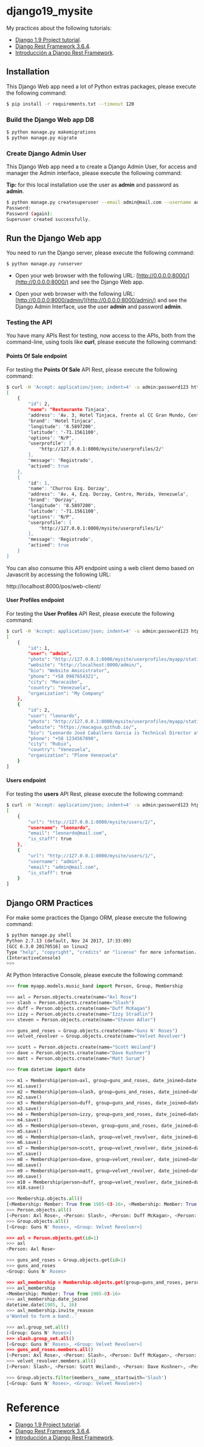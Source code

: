 # django19_mysite

My practices about the following tutorials:

- [Django 1.9 Project tutorial](https://docs.djangoproject.com/en/1.9/intro/).
- [Django Rest Framework 3.6.4](http://www.django-rest-framework.org/#tutorial).
- [Introducción a Django Rest Framework](https://axiacore.com/blog/2012/06/introduccion-a-django-rest-framework/).

## Installation

This Django Web app need a lot of Python extras packages, please execute the following command:

```bash
$ pip install -r requirements.txt --timeout 120
```

### Build the Django Web app DB

```bash
$ python manage.py makemigrations
$ python manage.py migrate
```
### Create Django Admin User

This Django Web app need a to create a Django Admin User, for access and manager the Admin interface, please execute the following command:

**Tip:** for this local installation use the user as **admin** and password as **admin**.

```bash
$ python manage.py createsuperuser --email admin@mail.com --username admin
Password: 
Password (again): 
Superuser created successfully.
```

## Run the Django Web app

You need to run the Django server, please execute the following command:

```bash
$ python manage.py runserver
```

- Open your web browser with the following URL: [http://0.0.0.0:8000/](http://0.0.0.0:8000/) and see the Django Web app.

- Open your web browser with the following URL: [http://0.0.0.0:8000/admin/](http://0.0.0.0:8000/admin/) and see the Django Admin Interface, use the user **admin** and password **admin**.

### Testing the API

You have many APIs Rest for testing, now access to the APIs, both from the command-line, using tools like **curl**, please execute the following command:

#### Points Of Sale endpoint

For testing the **Points Of Sale** API Rest, please execute the following command:

```bash
$ curl -H 'Accept: application/json; indent=4' -u admin:password123 http://127.0.0.1:8000/pos/list/
[
    {
        "id": 2,
        "name": "Restaurante Tinjaca",
        "address": "Av. 3, Hotel Tinjaca, frente al CC Gran Mundo, Centro, Merida, Venezuela",
        "brand": "Hotel Tinjaca",
        "longitude": "8.5897200",
        "latitude": "-71.1561100",
        "options": "N/P",
        "userprofile": [
            "http://127.0.0.1:8000/mysite/userprofiles/2/"
        ],
        "message": "Registrado",
        "actived": true
    },
    {
        "id": 1,
        "name": "Churros Ezq. Dorzay",
        "address": "Av. 4, Ezq. Dorzay, Centro, Merida, Venezuela",
        "brand": "Dorzay",
        "longitude": "8.5897200",
        "latitude": "-71.1561100",
        "options": "N/P",
        "userprofile": [
            "http://127.0.0.1:8000/mysite/userprofiles/1/"
        ],
        "message": "Registrado",
        "actived": true
    }
]
```

You can also consume this API endpoint using a web client demo based on Javascrit by accessing the following URL:

http://localhost:8000/pos/web-client/

#### User Profiles endpoint

For testing the **User Profiles** API Rest, please execute the following command:

```bash
$ curl -H 'Accept: application/json; indent=4' -u admin:password123 htp://127.0.0.1:8000/mysite/userprofiles/
[
    {
        "id": 1,
        "user": "admin",
        "photo": "http://127.0.0.1:8000/mysite/userprofiles/myapp/static/images/avatars/patacon.jpg",
        "website": "http://localhost:8000/admin/",
        "bio": "Website Aministrator",
        "phone": "+58 0987654321",
        "city": "Maracaibo",
        "country": "Venezuela",
        "organization": "My Company"
    },
    {
        "id": 2,
        "user": "leonardo",
        "photo": "http://127.0.0.1:8000/mysite/userprofiles/myapp/static/images/avatars/yo.png",
        "website": "https://macagua.github.io/",
        "bio": "Leonardo José Caballero Garcia is Technical Director at Covantec R.L. firm. He has over 15 years experience in the area of Information Technology of which 12 years are unique in free and open-source software.",
        "phone": "+58 1234567890",
        "city": "Rubio",
        "country": "Venezuela",
        "organization": "Plone Venezuela"
    }
]
```

#### Users endpoint

For testing the **users** API Rest, please execute the following command:

```bash
$ curl -H 'Accept: application/json; indent=4' -u admin:password123 htp://127.0.0.1:8000/mysite/users/
[
    {
        "url": "http://127.0.0.1:8000/mysite/users/2/",
        "username": "leonardo",
        "email": "leonardo@mail.com",
        "is_staff": true
    },
    {
        "url": "http://127.0.0.1:8000/mysite/users/1/",
        "username": "admin",
        "email": "admin@mail.com",
        "is_staff": true
    }
]
```

## Django ORM Practices

For make some practices the Django ORM, please execute the following command:

```bash
$ python manage.py shell
Python 2.7.13 (default, Nov 24 2017, 17:33:09) 
[GCC 6.3.0 20170516] on linux2
Type "help", "copyright", "credits" or "license" for more information.
(InteractiveConsole)
>>> 
```

At Python Interactive Console, please execute the following command:

```python
>>> from myapp.models.music_band import Person, Group, Membership

>>> axl = Person.objects.create(name="Axl Rose")
>>> slash = Person.objects.create(name="Slash")
>>> duff = Person.objects.create(name="Duff McKagan")
>>> izzy = Person.objects.create(name="Izzy Stradlin")
>>> steven = Person.objects.create(name="Steven Adler")

>>> guns_and_roses = Group.objects.create(name="Guns N' Roses")
>>> velvet_revolver = Group.objects.create(name="Velvet Revolver")

>>> scott = Person.objects.create(name="Scott Weiland")
>>> dave = Person.objects.create(name="Dave Kushner")
>>> matt = Person.objects.create(name="Matt Sorum")

>>> from datetime import date

>>> m1 = Membership(person=axl, group=guns_and_roses, date_joined=date(1985, 3, 16), invite_reason="Wanted to form a band..", actived=True)
>>> m1.save()
>>> m2 = Membership(person=slash, group=guns_and_roses, date_joined=date(1985, 3, 16), invite_reason="Wanted to form a band..", actived=True)
>>> m2.save()
>>> m3 = Membership(person=duff, group=guns_and_roses, date_joined=date(1985, 3, 16), invite_reason="Wanted to form a band..", actived=True)
>>> m3.save()
>>> m4 = Membership(person=izzy, group=guns_and_roses, date_joined=date(1985, 3, 16), invite_reason="Wanted to form a band..", actived=True)
>>> m4.save()
>>> m5 = Membership(person=steven, group=guns_and_roses, date_joined=date(1985, 3, 16), invite_reason="Wanted to form a band..", actived=True)
>>> m5.save()
>>> m6 = Membership(person=slash, group=velvet_revolver, date_joined=date(2002, 1, 22), invite_reason="Wanted to form a new band...", actived=True)
>>> m6.save()
>>> m7 = Membership(person=scott, group=velvet_revolver, date_joined=date(2002, 1, 22), invite_reason="Wanted to form a new band...", actived=True)
>>> m7.save()
>>> m8 = Membership(person=dave, group=velvet_revolver, date_joined=date(2002, 1, 22), invite_reason="Wanted to form a new band...", actived=True)
>>> m8.save()
>>> m9 = Membership(person=matt, group=velvet_revolver, date_joined=date(2002, 1, 22), invite_reason="Wanted to form a new band...", actived=True)
>>> m9.save()
>>> m10 = Membership(person=duff, group=velvet_revolver, date_joined=date(1985, 3, 16), invite_reason="Wanted to form a new band...", actived=True)
>>> m10.save()

>>> Membership.objects.all()
[<Membership: Member: True from 1985-03-16>, <Membership: Member: True from 1985-03-16>, <Membership: Member: True from 1985-03-16>, <Membership: Member: True from 1985-03-16>, <Membership: Member: True from 1985-03-16>, <Membership: Member: True from 2002-01-22>, <Membership: Member: True from 2002-01-22>, <Membership: Member: True from 2002-01-22>, <Membership: Member: True from 2002-01-22>, <Membership: Member: True from 1985-03-16>]
>>> Person.objects.all()
[<Person: Axl Rose>, <Person: Slash>, <Person: Duff McKagan>, <Person: Izzy Stradlin>, <Person: Steven Adler>, <Person: Scott Weiland>, <Person: Dave Kushner>, <Person: Matt Sorum>]
>>> Group.objects.all()
[<Group: Guns N' Roses>, <Group: Velvet Revolver>]

>>> axl = Person.objects.get(id=1)
>>> axl
<Person: Axl Rose>

>>> guns_and_roses = Group.objects.get(id=1)
>>> guns_and_roses
<Group: Guns N' Roses>

>>> axl_membership = Membership.objects.get(group=guns_and_roses, person=axl)
>>> axl_membership
<Membership: Member: True from 1985-03-16>
>>> axl_membership.date_joined
datetime.date(1985, 3, 16)
>>> axl_membership.invite_reason
u'Wanted to form a band..'

>>> axl.group_set.all()
[<Group: Guns N' Roses>]
>>> slash.group_set.all()
[<Group: Guns N' Roses>, <Group: Velvet Revolver>]
>>> guns_and_roses.members.all()
[<Person: Axl Rose>, <Person: Slash>, <Person: Duff McKagan>, <Person: Izzy Stradlin>, <Person: Steven Adler>]
>>> velvet_revolver.members.all()
[<Person: Slash>, <Person: Scott Weiland>, <Person: Dave Kushner>, <Person: Matt Sorum>, <Person: Duff McKagan>]

>>> Group.objects.filter(members__name__startswith='Slash')
[<Group: Guns N' Roses>, <Group: Velvet Revolver>]
```

# Reference

- [Django 1.9 Project tutorial](https://docs.djangoproject.com/en/1.9/intro/).
- [Django Rest Framework 3.6.4](http://www.django-rest-framework.org/#tutorial).
- [Introducción a Django Rest Framework](https://axiacore.com/blog/2012/06/introduccion-a-django-rest-framework/).